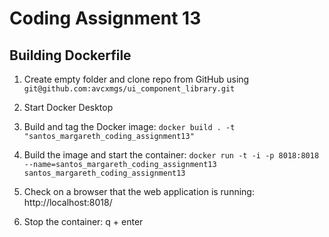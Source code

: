 # Coding Assignment 13

## Building Dockerfile

1. Create empty folder and clone repo from GitHub using
   `git@github.com:avcxmgs/ui_component_library.git`

2. Start Docker Desktop

3. Build and tag the Docker image:
   `docker build . -t "santos_margareth_coding_assignment13"`

4. Build the image and start the container:
   `docker run -t -i -p 8018:8018 --name=santos_margareth_coding_assignment13 santos_margareth_coding_assignment13`

5. Check on a browser that the web application is running:
   http://localhost:8018/

6. Stop the container:
   q + enter
